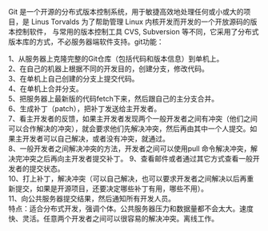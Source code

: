 Git 是一个开源的分布式版本控制系统，用于敏捷高效地处理任何或小或大的项目，是 Linus Torvalds 为了帮助管理 Linux 内核开发而开发的一个开放源码的版本控制软件， 与常用的版本控制工具 CVS, Subversion 等不同，它采用了分布式版本库的方式，不必服务器端软件支持。git功能：

1、从服务器上克隆完整的Git仓库（包括代码和版本信息）到单机上。  
2、在自己的机器上根据不同的开发目的，创建分支，修改代码。  
3、在单机上自己创建的分支上提交代码。  
4、在单机上合并分支。  
5、把服务器上最新版的代码fetch下来，然后跟自己的主分支合并。  
6、生成补丁（patch），把补丁发送给主开发者。  
7、看主开发者的反馈，如果主开发者发现两个一般开发者之间有冲突（他们之间可以合作解决的冲突），就会要求他们先解决冲突，然后再由其中一个人提交。如果主开发者可以自己解决，或者没有冲突，就通过。  
8、一般开发者之间解决冲突的方法，开发者之间可以使用pull 命令解决冲突，解决完冲突之后再向主开发者提交补丁。
9、查看邮件或者通过其它方式查看一般开发者的提交状态。  
10、打上补丁，解决冲突（可以自己解决，也可以要求开发者之间解决以后再重新提交，如果是开源项目，还要决定哪些补丁有用，哪些不用）。  
11、向公共服务器提交结果，然后通知所有开发人员。  
特点：适合分布式开发，强调个体。公共服务器压力和数据量都不会太大。速度快、灵活。任意两个开发者之间可以很容易的解决冲突。离线工作。